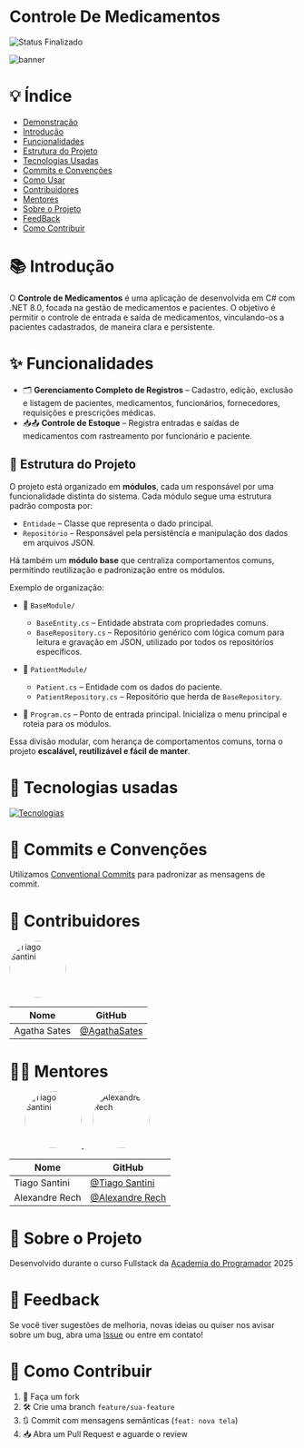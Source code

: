 ﻿# Controle De Medicamentos
![Status Finalizado](https://img.shields.io/badge/Status-Finalizado-green?color=Green)

![banner](https://i.imgur.com/vdeYeV6.png)


# 💡 Índice

- [Demonstração](#-demonstração)
- [Introdução](#-introdução)
- [Funcionalidades](#-funcionalidades)
- [Estrutura do Projeto](#-estrutura-do-projeto)
- [Tecnologias Usadas](#-tecnologias-usadas)
- [Commits e Convenções](#-commits-e-convenções)
- [Como Usar](#-como-usar)
- [Contribuidores](#-contribuidores)
- [Mentores](#-mentores)
- [Sobre o Projeto](#-sobre-o-projeto)
- [FeedBack](#-feedback)
- [Como Contribuir](#-como-contribuir)

# 📚 Introdução

O **Controle de Medicamentos** é uma aplicação de  desenvolvida em C# com .NET 8.0, focada na gestão de medicamentos e pacientes. O objetivo é permitir o controle de entrada e saída de medicamentos, vinculando-os a pacientes cadastrados, de maneira clara e persistente.


# ✨ Funcionalidades

- 🗂️ **Gerenciamento Completo de Registros** – Cadastro, edição, exclusão e listagem de pacientes, medicamentos, funcionários, fornecedores, requisições e prescrições médicas.
- 📥📤 **Controle de Estoque** – Registra entradas e saídas de medicamentos com rastreamento por funcionário e paciente.

## 🧱 Estrutura do Projeto

O projeto está organizado em **módulos**, cada um responsável por uma funcionalidade distinta do sistema. Cada módulo segue uma estrutura padrão composta por:

- `Entidade` – Classe que representa o dado principal.
- `Repositório` – Responsável pela persistência e manipulação dos dados em arquivos JSON.

Há também um **módulo base** que centraliza comportamentos comuns, permitindo reutilização e padronização entre os módulos.

Exemplo de organização:

- 📁 `BaseModule/`
  - `BaseEntity.cs` – Entidade abstrata com propriedades comuns.
  - `BaseRepository.cs` – Repositório genérico com lógica comum para leitura e gravação em JSON, utilizado por todos os repositórios específicos.

  
- 📁 `PatientModule/`
  - `Patient.cs` – Entidade com os dados do paciente.
  - `PatientRepository.cs` – Repositório que herda de `BaseRepository`.

- 📁 `Program.cs` – Ponto de entrada principal. Inicializa o menu principal e roteia para os módulos.

Essa divisão modular, com herança de comportamentos comuns, torna o projeto **escalável, reutilizável e fácil de manter**.

# 🔧 Tecnologias usadas

[![Tecnologias](https://skillicons.dev/icons?i=git,github,cs,dotnet,visualstudio)](https://skillicons.dev)

# 🧠 Commits e Convenções

Utilizamos [Conventional Commits](https://www.conventionalcommits.org/pt-br/v1.0.0/) para padronizar as mensagens de commit.


# 👥 Contribuidores

<p align="left">
  <a href="https://github.com/AgathaSates">
    <img src="https://github.com/AgathaSates.png" width="100" style="border-radius: 50%;" alt="Tiago Santini"/>
  </a>
 

| Nome | GitHub |
|------|--------|
| Agatha Sates | [@AgathaSates](https://github.com/AgathaSates) |


# 👨‍🏫 Mentores

<p align="left" style="margin-left: 27px;">
  <a href="https://github.com/tiagosantini">
    <img src="https://github.com/tiagosantini.png" width="100" style="border-radius: 50%;" alt="Tiago Santini"/>
  </a>
  &nbsp;&nbsp;&nbsp;
  <a href="https://github.com/alexandre-rech-lages">
    <img src="https://github.com/alexandre-rech-lages.png" width="100" style="border-radius: 50%;" alt="Alexandre Rech"/>
  </a>
</p>


| Nome | GitHub |
|------|--------|
| Tiago Santini | [@Tiago Santini](https://github.com/tiagosantini) |
| Alexandre Rech | [@Alexandre Rech](https://github.com/alexandre-rech-lages) |

# 🏫 Sobre o Projeto

Desenvolvido durante o curso Fullstack da [Academia do Programador](https://academiadoprogramador.net) 2025

# 💬 Feedback

Se você tiver sugestões de melhoria, novas ideias ou quiser nos avisar sobre um bug, abra uma [Issue](https://github.com/Code-Oblivion/Controle-de-Medicamentos/issues) ou entre em contato!

# 🤝 Como Contribuir

1. 🍴 Faça um fork
2. 🛠️ Crie uma branch `feature/sua-feature`
3. 🔃 Commit com mensagens semânticas (`feat: nova tela`)
4. 📥 Abra um Pull Request e aguarde o review
